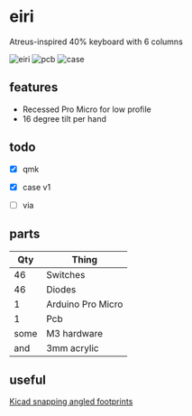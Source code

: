 # eiri

Atreus-inspired 40% keyboard with 6 columns

![eiri](https://imgur.com/ZiLTj3P.png)
![pcb](https://imgur.com/kHkkdv2.png)
![case](https://imgur.com/m2Cvh2X.png)


## features

* Recessed Pro Micro for low profile
* 16 degree tilt per hand


## todo

- [x] qmk
- [x] case v1
- [ ] via


## parts

| Qty | Thing |
|---|---|
| 46 | Switches |
| 46 | Diodes |
| 1 | Arduino Pro Micro |
| 1 | Pcb |
| some | M3 hardware |
| and | 3mm acrylic |


## useful

[Kicad snapping angled footprints](https://github.com/TroyFletcher/kicad_snapping_angled_footprints)

